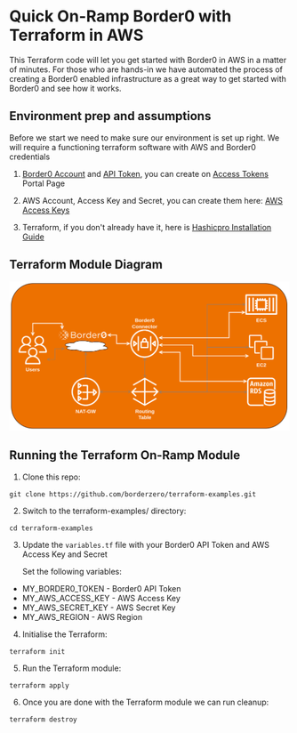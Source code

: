 # Quick On-Ramp Border0 with Terraform in AWS
This Terraform code will let you get started with Border0 in AWS in a matter of minutes.
For those who are hands-in we have automated the process of creating a Border0 enabled infrastructure as a great way to get started with Border0 and see how it works.
## Environment prep and assumptions
Before we start we need to make sure our environment is set up right.
We will require a functioning terraform software with AWS and Border0 credentials

1. [Border0 Account](https://docs.border0.com/docs/signup) and [API Token](https://docs.border0.com/docs/creating-access-token), you can create on [Access Tokens](https://portal.border0.com/organizations/current?tab=new_token) Portal Page

2. AWS Account, Access Key and Secret, you can create them here: [AWS Access Keys](https://console.aws.amazon.com/iam/home?#/security_credentials)

3. Terraform, if you don't already have it, here is [Hashicpro Installation Guide](https://learn.hashicorp.com/tutorials/terraform/install-cli)

## Terraform Module Diagram
![Terraform Module Diagram](diagram.png)
## Running the Terraform On-Ramp Module
1. Clone this repo:
```
git clone https://github.com/borderzero/terraform-examples.git
```

2. Switch to the terraform-examples/ directory:
```
cd terraform-examples
```
3. Update the ``variables.tf`` file with your Border0 API Token and AWS Access Key and Secret

    Set the following variables:
- MY_BORDER0_TOKEN - Border0 API Token
- MY_AWS_ACCESS_KEY - AWS Access Key
- MY_AWS_SECRET_KEY - AWS Secret Key
- MY_AWS_REGION - AWS Region


4. Initialise the Terraform:
```
terraform init
```
5. Run the Terraform module:
```
terraform apply
```
6. Once you are done with the Terraform module we can run cleanup:
```
terraform destroy
```
